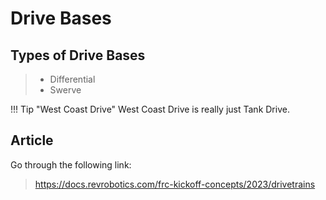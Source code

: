 # Drive Bases

## Types of Drive Bases
> - Differential
> - Swerve

!!! Tip "West Coast Drive"
    West Coast Drive is really just Tank Drive.

## Article
Go through the following link:
> https://docs.revrobotics.com/frc-kickoff-concepts/2023/drivetrains